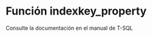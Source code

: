 ﻿---
Autogenerated: true
---

# Función  indexkey_property

Consulte la documentación en el manual de T-SQL
